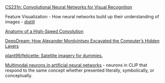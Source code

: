 [CS231n: Convolutional Neural Networks for Visual Recognition](http://cs231n.stanford.edu/)

Feature Visualization - How neural networks build up their understanding of images - [distill](https://distill.pub/2017/feature-visualization/)

[Anatomy of a High-Speed Convolution](https://sahnimanas.github.io/post/anatomy-of-a-high-performance-convolution/)

[DeepDream: How Alexander Mordvintsev Excavated the Computer’s Hidden Layers](https://thereader.mitpress.mit.edu/deepdream-how-alexander-mordvintsev-excavated-the-computers-hidden-layers/)

[plant99/felicette: Satellite imagery for dummies.](https://github.com/plant99/felicette)

[Multimodal neurons in artificial neural networks](https://openai.com/research/multimodal-neurons) - neurons in CLIP that respond to the same concept whether presented literally, symbolically, or conceptually. 
